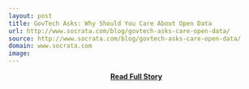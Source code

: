 ```yaml
---
layout: post
title: GovTech Asks: Why Should You Care About Open Data
url: http://www.socrata.com/blog/govtech-asks-care-open-data/
source: http://www.socrata.com/blog/govtech-asks-care-open-data/
domain: www.socrata.com
image: 
---
```


<p></p>
<center><p><a href="http://www.socrata.com/blog/govtech-asks-care-open-data/" style='padding:25px; font-sze:18px; font-weight: bold;'>Read Full Story</a></p></center>
